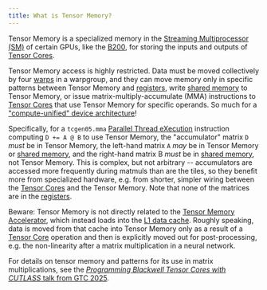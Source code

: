 ```yaml
---
title: What is Tensor Memory?
---
```


Tensor Memory is a specialized memory in the
[Streaming Multiprocessor (SM)](/gpu-glossary/device-hardware/streaming-multiprocessor)
of certain GPUs, like the [B200](https://modal.com/blog/introducing-b200-h200),
for storing the inputs and outputs of
[Tensor Cores](/gpu-glossary/device-hardware/tensor-core).

Tensor Memory access is highly restricted. Data must be moved collectively by
four [warps](/gpu-glossary/device-software/warp) in a warpgroup, and they can
move memory only in specific patterns between Tensor Memory and
[registers](/gpu-glossary/device-software/registers), write
[shared memory](/gpu-glossary/device-software/shared-memory) to Tensor Memory,
or issue matrix-multiply-accumulate (MMA) instructions to
[Tensor Cores](/gpu-glossary/device-hardware/tensor-core) that use Tensor Memory
for specific operands. So much for a
["compute-unified" device architecture](/gpu-glossary/device-hardware/cuda-device-architecture)!

Specifically, for a `tcgen05.mma`
[Parallel Thread eXecution](/gpu-glossary/device-software/parallel-thread-execution)
instruction computing `D += A @ B` to use Tensor Memory, the "accumulator"
matrix `D` _must_ be in Tensor Memory, the left-hand matrix `A` _may_ be in
Tensor Memory or [shared memory](/gpu-glossary/device-software/shared-memory),
and the right-hand matrix B _must_ be in
[shared memory](/gpu-glossary/device-software/shared-memory), not Tensor Memory.
This is complex, but not arbitrary -- accumulators are accessed more frequently
during matmuls than are the tiles, so they benefit more from specialized
hardware, e.g. from shorter, simpler wiring between the
[Tensor Cores](/gpu-glossary/device-hardware/tensor-core) and the Tensor Memory.
Note that none of the matrices are in the
[registers](/gpu-glossary/device-software/registers).

Beware: Tensor Memory is not directly related to the
[Tensor Memory Accelerator](/gpu-glossary/device-hardware/tensor-memory-accelerator),
which instead loads into the
[L1 data cache](/gpu-glossary/device-hardware/l1-data-cache). Roughly speaking,
data is moved from that cache into Tensor Memory only as a result of a
[Tensor Core](/gpu-glossary/device-hardware/tensor-core) operation and then is
explicitly moved out for post-processing, e.g. the non-linearity after a matrix
multiplication in a neural network.

For details on tensor memory and patterns for its use in matrix multiplications,
see the
[_Programming Blackwell Tensor Cores with CUTLASS_ talk from GTC 2025](https://www.nvidia.com/en-us/on-demand/session/gtc25-s72720/).
